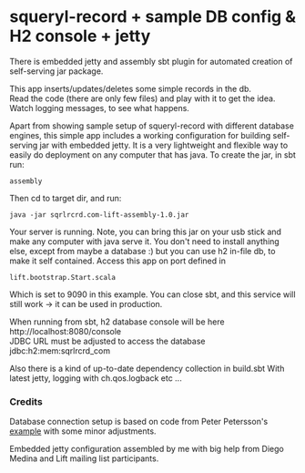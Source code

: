 squeryl-record + sample DB config & H2 console + jetty
======================================================

There is embedded jetty and assembly sbt plugin for automated creation
of self-serving jar package.

This app inserts/updates/deletes some simple records in the db.  
Read the code (there are only few files) and play with it to get the idea.  
Watch logging messages, to see what happens.

Apart from showing sample setup of squeryl-record with different database
engines, this simple app includes a working configuration for building
self-serving jar with embedded jetty. It is a very lightweight and flexible
way to easily do deployment on any computer that has java. To create the
jar, in sbt run:

    assembly
    
Then cd to target dir, and run:

    java -jar sqrlrcrd.com-lift-assembly-1.0.jar
    
Your server is running. Note, you can bring this jar on your usb stick and make
any computer with java serve it. You don't need to install anything else,
except from maybe a database :) but you can use h2 in-file db, to make it
self contained. Access this app on port defined in

    lift.bootstrap.Start.scala
    
Which is set to 9090 in this example. You can close sbt, and this service
will still work -> it can be used in production.

When running from sbt, h2 database console will be here  
http://localhost:8080/console  
JDBC URL must be adjusted to access the database  
jdbc:h2:mem:sqrlrcrd_com  

Also there is a kind of up-to-date dependency collection in build.sbt
With latest jetty, logging with ch.qos.logback etc ...

### Credits

Database connection setup is based on code from Peter Petersson's
[example](https://github.com/karma4u101/Basic-SquerylRecord-User-Setup)
with some minor adjustments.

Embedded jetty configuration assembled by me with big help from Diego Medina
and Lift mailing list participants.
